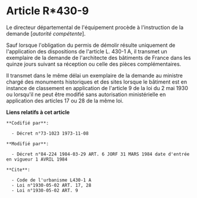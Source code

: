 # Article R*430-9

Le directeur départemental de l'équipement procède à l'instruction de la demande [*autorité compétente*].

Sauf lorsque l'obligation du permis de démolir résulte uniquement de l'application des dispositions de l'article L. 430-1 A,
il transmet un exemplaire de la demande de l'architecte des bâtiments de France dans les quinze jours suivant sa réception ou
celle des pièces complémentaires.

Il transmet dans le même délai un exemplaire de la demande au ministre chargé des monuments historiques et des sites lorsque
le bâtiment est en instance de classement en application de l'article 9 de la loi du 2 mai 1930 ou lorsqu'il ne peut être
modifié sans autorisation ministérielle en application des articles 17 ou 28 de la même loi.

**Liens relatifs à cet article**

	**Codifié par**:

	  - Décret n°73-1023 1973-11-08

	**Modifié par**:

	  - Décret n°84-224 1984-03-29 ART. 6 JORF 31 MARS 1984 date d'entrée en vigueur 1 AVRIL 1984

	**Cite**:

	  - Code de l'urbanisme L430-1 A
	  - Loi n°1930-05-02 ART. 17, 28
	  - Loi n°1930-05-02 ART. 9
